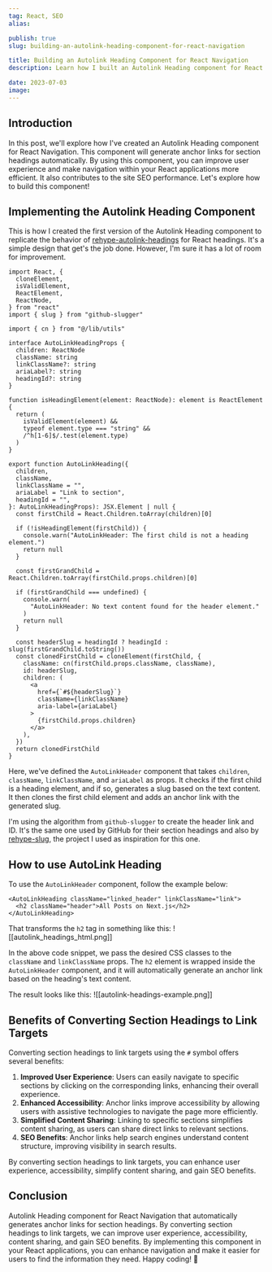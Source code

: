 ```yaml
---
tag: React, SEO
alias:

publish: true
slug: building-an-autolink-heading-component-for-react-navigation

title: Building an Autolink Heading Component for React Navigation
description: Learn how I built an Autolink Heading component for React Navigation that automatically generates anchor links for section headings to improve navigation.

date: 2023-07-03
image:
---
```


## Introduction
In this post, we'll explore how I've created an Autolink Heading component for React Navigation. This component will generate anchor links for section headings automatically. By using this component, you can improve user experience  and make navigation within your React applications more efficient. It also contributes to the site SEO performance. Let's explore how to build this component!

## Implementing the Autolink Heading Component
This is how I created the first version of the Autolink Heading component to replicate the behavior of [rehype-autolink-headings](https://github.com/rehypejs/rehype-autolink-headings) for React headings. It's a simple design that get's the job done. However, I'm sure it has a lot of room for improvement.

```tsx
import React, {
  cloneElement,
  isValidElement,
  ReactElement,
  ReactNode,
} from "react"
import { slug } from "github-slugger"

import { cn } from "@/lib/utils"

interface AutoLinkHeadingProps {
  children: ReactNode
  className: string
  linkClassName?: string
  ariaLabel?: string
  headingId?: string
}

function isHeadingElement(element: ReactNode): element is ReactElement {
  return (
    isValidElement(element) &&
    typeof element.type === "string" &&
    /^h[1-6]$/.test(element.type)
  )
}

export function AutoLinkHeading({
  children,
  className,
  linkClassName = "",
  ariaLabel = "Link to section",
  headingId = "",
}: AutoLinkHeadingProps): JSX.Element | null {
  const firstChild = React.Children.toArray(children)[0]

  if (!isHeadingElement(firstChild)) {
    console.warn("AutoLinkHeader: The first child is not a heading element.")
    return null
  }

  const firstGrandChild = React.Children.toArray(firstChild.props.children)[0]

  if (firstGrandChild === undefined) {
    console.warn(
      "AutoLinkHeader: No text content found for the header element."
    )
    return null
  }

  const headerSlug = headingId ? headingId : slug(firstGrandChild.toString())
  const clonedFirstChild = cloneElement(firstChild, {
    className: cn(firstChild.props.className, className),
    id: headerSlug,
    children: (
      <a
        href={`#${headerSlug}`}
        className={linkClassName}
        aria-label={ariaLabel}
      >
        {firstChild.props.children}
      </a>
    ),
  })
  return clonedFirstChild
}

```

Here, we've defined the `AutoLinkHeader` component that takes `children`, `className`, `linkClassName`, and `ariaLabel` as props. It checks if the first child is a heading element, and if so, generates a slug based on the text content. It then clones the first child element and adds an anchor link with the generated slug.

I'm using the algorithm from `github-slugger` to create the header link and ID. It's the same one used by GitHub for their section headings and also by [rehype-slug](https://github.com/rehypejs/rehype-slug), the project I used as inspiration for this one.

## How to use AutoLink Heading

To use the `AutoLinkHeader` component, follow the example below:

```tsx
<AutoLinkHeading className="linked_header" linkClassName="link">
  <h2 className="header">All Posts on Next.js</h2>
</AutoLinkHeading>
```

That transforms the `h2` tag in something like this:
![[autolink_headings_html.png]]

In the above code snippet, we pass the desired CSS classes to the `className` and `linkClassName` props. The `h2` element is wrapped inside the `AutoLinkHeader` component, and it will automatically generate an anchor link based on the heading's text content.

The result looks like this:
![[autolink-headings-example.png]]

## Benefits of Converting Section Headings to Link Targets

Converting section headings to link targets using the `#` symbol offers several benefits:

1. **Improved User Experience**: Users can easily navigate to specific sections by clicking on the corresponding links, enhancing their overall experience.
2. **Enhanced Accessibility**: Anchor links improve accessibility by allowing users with assistive technologies to navigate the page more efficiently.
3. **Simplified Content Sharing**: Linking to specific sections simplifies content sharing, as users can share direct links to relevant sections.
4. **SEO Benefits**: Anchor links help search engines understand content structure, improving visibility in search results.

By converting section headings to link targets, you can enhance user experience, accessibility, simplify content sharing, and gain SEO benefits.

## Conclusion
Autolink Heading component for React Navigation that automatically generates anchor links for section headings. By converting section headings to link targets, we can improve user experience, accessibility, content sharing, and gain SEO benefits. By implementing this component in your React applications, you can enhance navigation and make it easier for users to find the information they need. Happy coding! 🌟